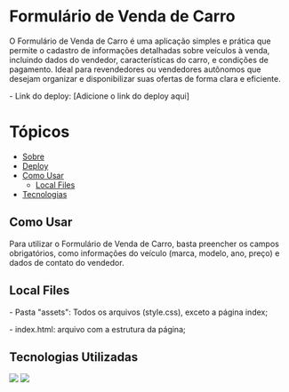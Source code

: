 <h1> Formulário de Venda de Carro </h1>
<a id="sobre"></a>
<p> O Formulário de Venda de Carro é uma aplicação simples e prática que permite o cadastro de informações detalhadas sobre veículos à venda, incluindo dados do vendedor, características do carro, e condições de pagamento. Ideal para revendedores ou vendedores autônomos que desejam organizar e disponibilizar suas ofertas de forma clara e eficiente.</p>
 
<a id="deploy"></a>
<p>- Link do deploy: [Adicione o link do deploy aqui]</p>

<a name="ancora"></a>
# Tópicos
- [Sobre](#sobre)
- [Deploy](#deploy)
- [Como Usar](#como-usar)
  - [Local Files](#local-files)
- [Tecnologias](#tecnologias)

<a id="como-configurar"></a>
<h2>Como Usar</h2>
<p>Para utilizar o Formulário de Venda de Carro, basta preencher os campos obrigatórios, como informações do veículo (marca, modelo, ano, preço) e dados de contato do vendedor.</p>

<a id="local-files"></a>
<h2>Local Files</h2>
<p>- Pasta "assets": Todos os arquivos (style.css), exceto a página index;</p>
<p>- index.html: arquivo com a estrutura da página;</p>

<a id="tecnologias"></a>
<h2>Tecnologias Utilizadas</h2>
<img src="http://ForTheBadge.com/images/badges/uses-html.svg"/>
<img src="http://ForTheBadge.com/images/badges/uses-css.svg"/>

 
